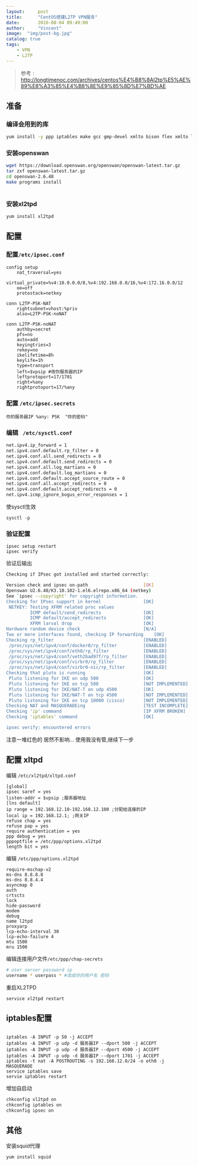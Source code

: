 ```yaml
---
layout:     post
title:      "CentOS搭建L2TP VPN服务"
date:       2016-08-04 09:49:00
author:     "Vincent"
image:  "img/post-bg.jpg"
catalog: true
tags:
    - VPN 
    - L2TP
---
```


>
> 参考 : http://longtimenoc.com/archives/centos%E4%B8%8Al2tp%E5%AE%89%E8%A3%85%E4%B8%8E%E9%85%8D%E7%BD%AE
>

## 准备

### 编译会用到的库

```sh
yum install -y ppp iptables make gcc gmp-devel xmlto bison flex xmlto libpcap-devel lsof vim-enhanced
```

### 安装openswan

```sh
wget https://download.openswan.org/openswan/openswan-latest.tar.gz
tar zxf openswan-latest.tar.gz
cd openswan-2.6.48
make programs install
 
```

### 安装xl2tpd

```sh
yum install xl2tpd
```

## 配置


### 配置```/etc/ipsec.conf```

```
config setup
    nat_traversal=yes
    virtual_private=%v4:10.0.0.0/8,%v4:192.168.0.0/16,%v4:172.16.0.0/12
    oe=off
    protostack=netkey
 
conn L2TP-PSK-NAT
    rightsubnet=vhost:%priv
    also=L2TP-PSK-noNAT
 
conn L2TP-PSK-noNAT
    authby=secret
    pfs=no
    auto=add
    keyingtries=3
    rekey=no
    ikelifetime=8h
    keylife=1h
    type=transport
    left=$vpsip #改你服务器的IP
    leftprotoport=17/1701
    right=%any
    rightprotoport=17/%any

``` 
### 配置 ```/etc/ipsec.secrets```

```
你的服务器IP %any: PSK  "你的密码"
```

### 编辑 ``` /etc/sysctl.conf```

```sh
net.ipv4.ip_forward = 1
net.ipv4.conf.default.rp_filter = 0
net.ipv4.conf.all.send_redirects = 0
net.ipv4.conf.default.send_redirects = 0
net.ipv4.conf.all.log_martians = 0
net.ipv4.conf.default.log_martians = 0
net.ipv4.conf.default.accept_source_route = 0
net.ipv4.conf.all.accept_redirects = 0
net.ipv4.conf.default.accept_redirects = 0
net.ipv4.icmp_ignore_bogus_error_responses = 1
```

使sysctl生效

```
sysctl -p
```

### 验证配置

```
ipsec setup restart
ipsec verify
```

验证后输出

```sh 
Checking if IPsec got installed and started correctly:

Version check and ipsec on-path                   	[OK]
Openswan U2.6.48/K3.10.102-1.el6.elrepo.x86_64 (netkey)
See `ipsec --copyright' for copyright information.
Checking for IPsec support in kernel              	[OK]
 NETKEY: Testing XFRM related proc values
         ICMP default/send_redirects              	[OK]
         ICMP default/accept_redirects            	[OK]
         XFRM larval drop                         	[OK]
Hardware random device check                      	[N/A]
Two or more interfaces found, checking IP forwarding	[OK]
Checking rp_filter                                	[ENABLED]
 /proc/sys/net/ipv4/conf/docker0/rp_filter        	[ENABLED]
 /proc/sys/net/ipv4/conf/eth0/rp_filter           	[ENABLED]
 /proc/sys/net/ipv4/conf/veth2bad97f/rp_filter    	[ENABLED]
 /proc/sys/net/ipv4/conf/virbr0/rp_filter         	[ENABLED]
 /proc/sys/net/ipv4/conf/virbr0-nic/rp_filter     	[ENABLED]
Checking that pluto is running                    	[OK]
 Pluto listening for IKE on udp 500               	[OK]
 Pluto listening for IKE on tcp 500               	[NOT IMPLEMENTED]
 Pluto listening for IKE/NAT-T on udp 4500        	[OK]
 Pluto listening for IKE/NAT-T on tcp 4500        	[NOT IMPLEMENTED]
 Pluto listening for IKE on tcp 10000 (cisco)     	[NOT IMPLEMENTED]
Checking NAT and MASQUERADEing                    	[TEST INCOMPLETE]
Checking 'ip' command                             	[IP XFRM BROKEN]
Checking 'iptables' command                       	[OK]

ipsec verify: encountered errors
```

注意一堆红色的 居然不影响... 使用我没有管,继续下一步

## 配置 xltpd

编辑 ```/etc/xl2tpd/xltpd.conf```

```
[global]
ipsec saref = yes
listen-addr = $vpsip ;服务器地址
[lns default]
ip range = 192.168.12.10-192.168.12.100 ;分配给连接的IP
local ip = 192.168.12.1; ;网关IP
refuse chap = yes
refuse pap = yes
require authentication = yes
ppp debug = yes
pppoptfile = /etc/ppp/options.xl2tpd
length bit = yes
```

编辑 ```/etc/ppp/options.xl2tpd```

```
require-mschap-v2
ms-dns 8.8.8.8
ms-dns 8.8.4.4
asyncmap 0
auth
crtscts
lock
hide-password
modem
debug
name l2tpd
proxyarp
lcp-echo-interval 30
lcp-echo-failure 4
mtu 1500
mru 1500
```

编辑连接用户文件```/etc/ppp/chap-secrets```

```sh
# user server password ip
username * userpass * #改成你的用户名 密码
```

重启XL2TPD

```
service xl2tpd restart
```

## iptables配置

```

iptables -A INPUT -p 50 -j ACCEPT
iptables -A INPUT -p udp -d 服务器IP --dport 500 -j ACCEPT
iptables -A INPUT -p udp -d 服务器IP --dport 4500 -j ACCEPT
iptables -A INPUT -p udp -d 服务器IP --dport 1701 -j ACCEPT
iptables -t nat -A POSTROUTING -s 192.168.12.0/24 -o eth0 -j MASQUERADE
service iptables save
servie iptables restart
```

增加自启动

```sh 
chkconfig xl2tpd on
chkconfig iptables on
chkconfig ipsec on
```

## 其他 

安装squid代理

```
yum install squid

```















